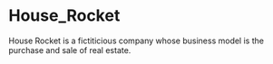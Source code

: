 # House_Rocket
House Rocket is a fictiticious company whose business model is the purchase and sale of real estate.
